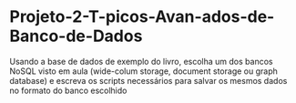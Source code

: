 # Projeto-2-T-picos-Avan-ados-de-Banco-de-Dados
Usando a base de dados de exemplo do livro, escolha um dos bancos NoSQL visto em aula (wide-colum storage, document storage ou graph database) e escreva os scripts necessários para salvar os mesmos dados no formato do banco escolhido
